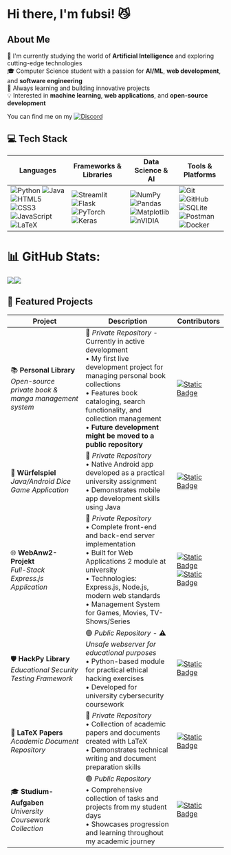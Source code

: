 # Hi there, I'm fubsi! 😼

## About Me
🔭 I'm currently studying the world of **Artificial Intelligence** and exploring cutting-edge technologies  
🎓 Computer Science student with a passion for **AI/ML**, **web development**, and **software engineering**  
🌱 Always learning and building innovative projects  
💡 Interested in **machine learning**, **web applications**, and **open-source development**

You can find me on my [![Discord](https://img.shields.io/badge/Discord-Profile-blue?logo=discord&logoColor=white&logoSize=auto&color=%235865F2)](https://discordapp.com/users/170944308067696640)


## 💻 Tech Stack

| **Languages** | **Frameworks & Libraries** | **Data Science & AI** | **Tools & Platforms** |
|---------------|---------------------------|----------------------|----------------------|
| ![Python](https://img.shields.io/badge/python-3670A0?style=flat&logo=python&logoColor=ffdd54) ![Java](https://img.shields.io/badge/java-%23ED8B00.svg?style=flat&logo=openjdk&logoColor=white)<br>![HTML5](https://img.shields.io/badge/html5-%23E34F26.svg?style=flat&logo=html5&logoColor=white) ![CSS3](https://img.shields.io/badge/css3-%231572B6.svg?style=flat&logo=css3&logoColor=white) ![JavaScript](https://img.shields.io/badge/javascript-%23323330.svg?style=flat&logo=javascript&logoColor=%23F7DF1E)<br>![LaTeX](https://img.shields.io/badge/latex-%23008080.svg?style=flat&logo=latex&logoColor=white) | ![Streamlit](https://img.shields.io/badge/Streamlit-%23FE4B4B.svg?style=flat&logo=streamlit&logoColor=white) ![Flask](https://img.shields.io/badge/flask-%23000.svg?style=flat&logo=flask&logoColor=white)<br>![PyTorch](https://img.shields.io/badge/PyTorch-%23EE4C2C.svg?style=flat&logo=PyTorch&logoColor=white) ![Keras](https://img.shields.io/badge/Keras-%23D00000.svg?style=flat&logo=Keras&logoColor=white) | ![NumPy](https://img.shields.io/badge/numpy-%23013243.svg?style=flat&logo=numpy&logoColor=white) ![Pandas](https://img.shields.io/badge/pandas-%23150458.svg?style=flat&logo=pandas&logoColor=white)<br>![Matplotlib](https://img.shields.io/badge/Matplotlib-%23ffffff.svg?style=flat&logo=Matplotlib&logoColor=black) ![nVIDIA](https://img.shields.io/badge/cuda-000000.svg?style=flat&logo=nVIDIA&logoColor=green) | ![Git](https://img.shields.io/badge/git-%23F05033.svg?style=flat&logo=git&logoColor=white) ![GitHub](https://img.shields.io/badge/github-%23121011.svg?style=flat&logo=github&logoColor=white)<br>![SQLite](https://img.shields.io/badge/sqlite-%2307405e.svg?style=flat&logo=sqlite&logoColor=white) ![Postman](https://img.shields.io/badge/Postman-FF6C37?style=flat&logo=postman&logoColor=white)<br>![Docker](https://img.shields.io/badge/docker-%230db7ed.svg?style=flat&logo=docker&logoColor=white) |


# 📊 GitHub Stats:
![](https://github-readme-stats.vercel.app/api?username=fubsi&theme=blue_navy&hide_border=false&include_all_commits=true&count_private=true)![](https://nirzak-streak-stats.vercel.app/?user=fubsi&theme=blue_navy&hide_border=false)

## 📁 Featured Projects

| **Project** | **Description** | **Contributors** |
|-------------|-----------------|------------------|
| 📚 **Personal Library**<br>*Open-source private book & manga management system* | 🔴 *Private Repository* - Currently in active development<br>• My first live development project for managing personal book collections<br>• Features book cataloging, search functionality, and collection management<br>• **Future development might be moved to a public repository** | [![Static Badge](https://img.shields.io/badge/fubsi-Click!-blue?style=flat&logo=github&logoColor=white&logoSize=auto&labelColor=black&color=%230b00ab)](https://github.com/fubsi) |
| 🎲 **Würfelspiel**<br>*Java/Android Dice Game Application* | 🔴 *Private Repository*<br>• Native Android app developed as a practical university assignment<br>• Demonstrates mobile app development skills using Java | [![Static Badge](https://img.shields.io/badge/fubsi-Click!-blue?style=flat&logo=github&logoColor=white&logoSize=auto&labelColor=black&color=%230b00ab)](https://github.com/fubsi) |
| 🌐 **WebAnw2-Projekt**<br>*Full-Stack Express.js Application* | 🔴 *Private Repository*<br>• Complete front-end and back-end server implementation<br>• Built for Web Applications 2 module at university<br>• Technologies: Express.js, Node.js, modern web standards<br>• Management System for Games, Movies, TV-Shows/Series | [![Static Badge](https://img.shields.io/badge/fubsi-Click!-blue?style=flat&logo=github&logoColor=white&logoSize=auto&labelColor=black&color=%230b00ab)](https://github.com/fubsi)<br>[![Static Badge](https://img.shields.io/badge/MtheShadow-Click!-blue?style=flat&logo=github&logoColor=white&logoSize=auto&labelColor=black&color=%2300c7c7)](https://github.com/MtheShadow) |
| 🛡️ **HackPy Library**<br>*Educational Security Testing Framework* | 🟢 *Public Repository* - ⚠️ *Unsafe webserver for educational purposes*<br>• Python-based module for practical ethical hacking exercises<br>• Developed for university cybersecurity coursework | [![Static Badge](https://img.shields.io/badge/fubsi-Click!-blue?style=flat&logo=github&logoColor=white&logoSize=auto&labelColor=black&color=%230b00ab)](https://github.com/fubsi) |
| 📄 **LaTeX Papers**<br>*Academic Document Repository* | 🔴 *Private Repository*<br>• Collection of academic papers and documents created with LaTeX<br>• Demonstrates technical writing and document preparation skills | [![Static Badge](https://img.shields.io/badge/fubsi-Click!-blue?style=flat&logo=github&logoColor=white&logoSize=auto&labelColor=black&color=%230b00ab)](https://github.com/fubsi) |
| 🎓 **Studium-Aufgaben**<br>*University Coursework Collection* | 🟢 *Public Repository*<br>• Comprehensive collection of tasks and projects from my student days<br>• Showcases progression and learning throughout my academic journey | [![Static Badge](https://img.shields.io/badge/fubsi-Click!-blue?style=flat&logo=github&logoColor=white&logoSize=auto&labelColor=black&color=%230b00ab)](https://github.com/fubsi) |

<!-- Proudly created with GPRM ( https://gprm.itsvg.in ) -->
